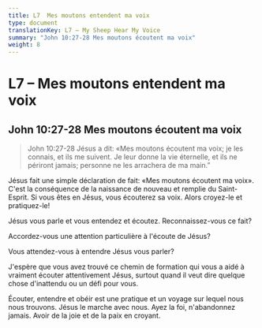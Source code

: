```yaml
---
title: L7  Mes moutons entendent ma voix
type: document
translationKey: L7 – My Sheep Hear My Voice
summary: "John 10:27-28 Mes moutons écoutent ma voix"
weight: 8
---
```

# L7 – Mes moutons entendent ma voix

## John 10:27-28 Mes moutons écoutent ma voix

>   John 10:27-28 Jésus a dit: «Mes moutons écoutent ma voix; je les connais, et ils me suivent. Je leur donne la vie éternelle, et ils ne périront jamais; personne ne les arrachera de ma main.”

Jésus fait une simple déclaration de fait: «Mes moutons écoutent ma voix». C'est la conséquence de la naissance de nouveau et remplie du Saint-Esprit. Si vous êtes en Jésus, vous écouterez sa voix. Alors croyez-le et pratiquez-le!

Jésus vous parle et vous entendez et écoutez. Reconnaissez-vous ce fait?

Accordez-vous une attention particulière à l'écoute de Jésus?

Vous attendez-vous à entendre Jésus vous parler?

J'espère que vous avez trouvé ce chemin de formation qui vous a aidé à vraiment écouter attentivement Jésus, surtout quand il veut dire quelque chose d'inattendu ou un défi pour vous.

Écouter, entendre et obéir est une pratique et un voyage sur lequel nous nous trouvons. Jésus le marche avec nous. Ayez la foi, n'abandonnez jamais. Avoir de la joie et de la paix en croyant.

